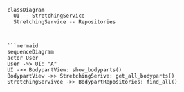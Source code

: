```mermaid
classDiagram
  UI -- StretchingService
  StretchingService -- Repositories



```mermaid
sequenceDiagram
actor User
User ->> UI: "A"
UI ->> BodypartView: show_bodyparts()
BodypartView ->> StretchingSerive: get_all_bodyparts()
StretchingServivce ->> BodypartRepositories: find_all()

